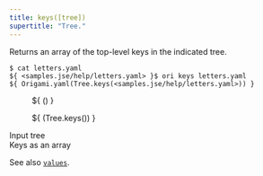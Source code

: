 ```yaml
---
title: keys([tree])
supertitle: "Tree."
---
```


Returns an array of the top-level keys in the indicated tree.

```console
$ cat letters.yaml
${ <samples.jse/help/letters.yaml> }$ ori keys letters.yaml
${ Origami.yaml(Tree.keys(<samples.jse/help/letters.yaml>)) }
```

<div class="sideBySide">
  <figure>
    ${ <svg.js>(<samples.jse/help/letters.yaml>) }
  </figure>
  <figure>
    ${ <svg.js>(Tree.keys(<samples.jse/help/letters.yaml>)) }
  </figure>
  <figcaption>Input tree</figcaption>
  <figcaption>Keys as an array</figcaption>
</div>

See also [`values`](values.html).
